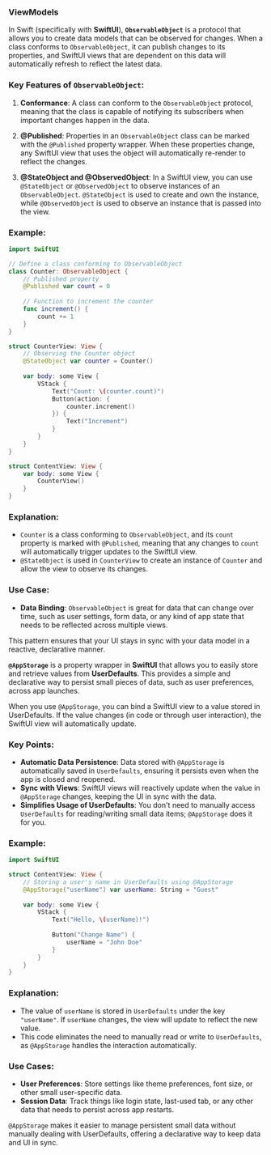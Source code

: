 ### ViewModels
In Swift (specifically with **SwiftUI**), **`ObservableObject`** is a protocol that allows you to create data models that can be observed for changes. When a class conforms to `ObservableObject`, it can publish changes to its properties, and SwiftUI views that are dependent on this data will automatically refresh to reflect the latest data.

### Key Features of `ObservableObject`:
1. **Conformance**: A class can conform to the `ObservableObject` protocol, meaning that the class is capable of notifying its subscribers when important changes happen in the data.
   
2. **@Published**: Properties in an `ObservableObject` class can be marked with the `@Published` property wrapper. When these properties change, any SwiftUI view that uses the object will automatically re-render to reflect the changes.
   
3. **@StateObject and @ObservedObject**: In a SwiftUI view, you can use `@StateObject` or `@ObservedObject` to observe instances of an `ObservableObject`. `@StateObject` is used to create and own the instance, while `@ObservedObject` is used to observe an instance that is passed into the view.

### Example:

```swift
import SwiftUI

// Define a class conforming to ObservableObject
class Counter: ObservableObject {
    // Published property
    @Published var count = 0
    
    // Function to increment the counter
    func increment() {
        count += 1
    }
}

struct CounterView: View {
    // Observing the Counter object
    @StateObject var counter = Counter()
    
    var body: some View {
        VStack {
            Text("Count: \(counter.count)")
            Button(action: {
                counter.increment()
            }) {
                Text("Increment")
            }
        }
    }
}

struct ContentView: View {
    var body: some View {
        CounterView()
    }
}
```

### Explanation:
- `Counter` is a class conforming to `ObservableObject`, and its `count` property is marked with `@Published`, meaning that any changes to `count` will automatically trigger updates to the SwiftUI view.
- `@StateObject` is used in `CounterView` to create an instance of `Counter` and allow the view to observe its changes.

### Use Case:
- **Data Binding**: `ObservableObject` is great for data that can change over time, such as user settings, form data, or any kind of app state that needs to be reflected across multiple views.

This pattern ensures that your UI stays in sync with your data model in a reactive, declarative manner.

**`@AppStorage`** is a property wrapper in **SwiftUI** that allows you to easily store and retrieve values from **UserDefaults**. This provides a simple and declarative way to persist small pieces of data, such as user preferences, across app launches. 

When you use `@AppStorage`, you can bind a SwiftUI view to a value stored in UserDefaults. If the value changes (in code or through user interaction), the SwiftUI view will automatically update.

### Key Points:
- **Automatic Data Persistence**: Data stored with `@AppStorage` is automatically saved in `UserDefaults`, ensuring it persists even when the app is closed and reopened.
- **Sync with Views**: SwiftUI views will reactively update when the value in `@AppStorage` changes, keeping the UI in sync with the data.
- **Simplifies Usage of UserDefaults**: You don't need to manually access `UserDefaults` for reading/writing small data items; `@AppStorage` does it for you.

### Example:

```swift
import SwiftUI

struct ContentView: View {
    // Storing a user's name in UserDefaults using @AppStorage
    @AppStorage("userName") var userName: String = "Guest"
    
    var body: some View {
        VStack {
            Text("Hello, \(userName)!")
            
            Button("Change Name") {
                userName = "John Doe"
            }
        }
    }
}
```

### Explanation:
- The value of `userName` is stored in `UserDefaults` under the key `"userName"`. If `userName` changes, the view will update to reflect the new value.
- This code eliminates the need to manually read or write to `UserDefaults`, as `@AppStorage` handles the interaction automatically.

### Use Cases:
- **User Preferences**: Store settings like theme preferences, font size, or other small user-specific data.
- **Session Data**: Track things like login state, last-used tab, or any other data that needs to persist across app restarts.

`@AppStorage` makes it easier to manage persistent small data without manually dealing with UserDefaults, offering a declarative way to keep data and UI in sync.